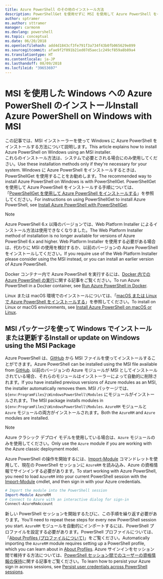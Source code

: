 ```yaml
---
title: Azure PowerShell のその他のインストール方法
description: PowerShellGet を使用せずに MSI を使用して Azure PowerShell をインストールする方法
author: sptramer
ms.author: sttramer
manager: carmonm
ms.devlang: powershell
ms.topic: conceptual
ms.date: 06/20/2018
ms.openlocfilehash: add4d1843cf3fe791f3a734f43b0fb065629e899
ms.sourcegitcommit: afae9f2f091b21ed07d5aec1c249cf859a8b89a4
ms.translationtype: HT
ms.contentlocale: ja-JP
ms.lasthandoff: 08/09/2018
ms.locfileid: "39653697"
---
```

# <a name="install-azure-powershell-on-windows-with-msi"></a><span data-ttu-id="6c4c5-103">MSI を使用した Windows への Azure PowerShell のインストール</span><span class="sxs-lookup"><span data-stu-id="6c4c5-103">Install Azure PowerShell on Windows with MSI</span></span>

<span data-ttu-id="6c4c5-104">この記事では、MSI インストーラーを使って Windows に Azure PowerShell をインストールする方法について説明します。</span><span class="sxs-lookup"><span data-stu-id="6c4c5-104">This article explains how to install Azure PowerShell on Windows using an MSI installer.</span></span>  
<span data-ttu-id="6c4c5-105">これらのインストール方法は、システムで必要とされる場合にのみ使用してください。</span><span class="sxs-lookup"><span data-stu-id="6c4c5-105">Use these installation methods only if they're necessary for your system.</span></span> <span data-ttu-id="6c4c5-106">Windows に Azure PowerShell をインストールするときは、PowerShellGet を使用することをお勧めします。</span><span class="sxs-lookup"><span data-stu-id="6c4c5-106">The recommended way to install Azure PowerShell on Windows is with PowerShellGet.</span></span> <span data-ttu-id="6c4c5-107">PowerShellGet を使用して Azure PowerShell をインストールする手順については、「[PowerShellGet を使用して Azure PowerShell をインストールする](install-azurerm-ps.md)」を参照してください。</span><span class="sxs-lookup"><span data-stu-id="6c4c5-107">For instructions on using PowerShellGet to install Azure PowerShell, see [Install Azure PowerShell with PowerShellGet](install-azurerm-ps.md).</span></span>

> [!NOTE]
> <span data-ttu-id="6c4c5-108">Azure PowerShell 6.x 以降のバージョンでは、Web Platform Installer によるインストール方法は使用できなくなりました。</span><span class="sxs-lookup"><span data-stu-id="6c4c5-108">The Web Platform Installer method of installation is no longer available for versions of Azure PowerShell 6.x and higher.</span></span> <span data-ttu-id="6c4c5-109">Web Platform Installer を使用する必要がある場合は、代わりに MSI の使用を検討するか、以前のバージョンの Azure PowerShell をインストールしてください。</span><span class="sxs-lookup"><span data-stu-id="6c4c5-109">If you require use of the Web Platform Installer please consider using the MSI instead, or you can install an earlier version of Azure PowerShell.</span></span>

<span data-ttu-id="6c4c5-110">Docker コンテナー内で Azure PowerShell を実行するには、[Docker 内での Azure PowerShell の実行](azurerm-ps-in-docker.md)に関する記事をご覧ください。</span><span class="sxs-lookup"><span data-stu-id="6c4c5-110">To run Azure PowerShell in a Docker container, see [Run Azure PowerShell in Docker](azurerm-ps-in-docker.md).</span></span>

<span data-ttu-id="6c4c5-111">Linux または macOS 環境でのインストールについては、「[macOS または Linux で Azure PowerShell をインストールする](install-azurermps-maclinux.md)」を参照してください。</span><span class="sxs-lookup"><span data-stu-id="6c4c5-111">To install on Linux or macOS environments, see [Install Azure PowerShell on macOS or Linux](install-azurermps-maclinux.md).</span></span>

## <a name="install-or-update-on-windows-using-the-msi-package"></a><span data-ttu-id="6c4c5-112">MSI パッケージを使って Windows でインストールまたは更新する</span><span class="sxs-lookup"><span data-stu-id="6c4c5-112">Install or update on Windows using the MSI Package</span></span>

<span data-ttu-id="6c4c5-113">Azure PowerShell は、[GitHub](https://github.com/Azure/azure-powershell/releases/latest) から MSI ファイルを使ってインストールすることができます。</span><span class="sxs-lookup"><span data-stu-id="6c4c5-113">Azure PowerShell can be installed using the MSI file available from [GitHub](https://github.com/Azure/azure-powershell/releases/latest).</span></span> <span data-ttu-id="6c4c5-114">以前のバージョンの Azure モジュールが MSI としてインストールされている場合、それらのモジュールはインストーラーによって自動的に削除されます。</span><span class="sxs-lookup"><span data-stu-id="6c4c5-114">If you have installed previous versions of Azure modules as an MSI, the installer automatically removes them.</span></span> <span data-ttu-id="6c4c5-115">MSI パッケージでは、`${env:ProgramFiles}\WindowsPowerShell\Modules` にモジュールがインストールされます。</span><span class="sxs-lookup"><span data-stu-id="6c4c5-115">The MSI package installs modules in `${env:ProgramFiles}\WindowsPowerShell\Modules`.</span></span> <span data-ttu-id="6c4c5-116">`AzureRM` モジュールと `Azure` モジュールの両方がインストールされます。</span><span class="sxs-lookup"><span data-stu-id="6c4c5-116">Both the `AzureRM` and `Azure` modules are installed.</span></span>

> [!NOTE]
> <span data-ttu-id="6c4c5-117">Azure クラシック デプロイ モデルを使用している場合は、`Azure` モジュールのみを使用してください。</span><span class="sxs-lookup"><span data-stu-id="6c4c5-117">Only use the `Azure` module if you are working with the Azure classic deployment model.</span></span>

<span data-ttu-id="6c4c5-118">Azure PowerShell の操作を開始するには、[Import-Module](/powershell/module/Microsoft.PowerShell.Core/Import-Module) コマンドレットを使用して、現在の PowerShell セッションに `AzureRM` を読み込み、Azure の資格情報でサインインする必要があります。</span><span class="sxs-lookup"><span data-stu-id="6c4c5-118">To start working with Azure PowerShell, you need to load `AzureRM` into your current PowerShell session with the [Import-Module](/powershell/module/Microsoft.PowerShell.Core/Import-Module) cmdlet, and then sign in with your Azure credentials.</span></span>

```powershell
# Import the module into the PowerShell session
Import-Module AzureRM
# Connect to Azure with an interactive dialog for sign-in
Connect-AzureRmAccount
```

<span data-ttu-id="6c4c5-119">新しい PowerShell セッションを開始するたびに、この手順を繰り返す必要があります。</span><span class="sxs-lookup"><span data-stu-id="6c4c5-119">You'll need to repeat these steps for every new PowerShell session you start.</span></span> <span data-ttu-id="6c4c5-120">`AzureRM` モジュールを自動的にインポートするには、PowerShell プロファイルを設定する必要があります。PowerShell プロファイルについては、「[About Profiles (プロファイルについて)](/powershell/module/microsoft.powershell.core/about/about_profiles)」をご覧ください。</span><span class="sxs-lookup"><span data-stu-id="6c4c5-120">Automatically importing the `AzureRM` module requires setting up a PowerShell profile, which you can learn about in [About Profiles](/powershell/module/microsoft.powershell.core/about/about_profiles).</span></span>
<span data-ttu-id="6c4c5-121">Azure サインインをセッション間で維持する方法については、[PowerShell セッション間でのユーザーの資格情報の保持](context-persistence.md)に関する記事をご覧ください。</span><span class="sxs-lookup"><span data-stu-id="6c4c5-121">To learn how to persist your Azure sign in across sessions, see [Persist user credentials across PowerShell sessions](context-persistence.md).</span></span>